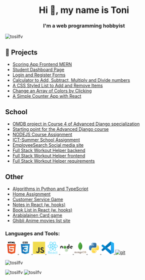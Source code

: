 <h1 align="center">Hi 👋, my name is Toni</h1>
<h3 align="center">I'm a web programming hobbyist</h3>

<p align="left"> <img src="https://komarev.com/ghpvc/?username=tosilfv&label=Profile%20views&color=0e75b6&style=flat" alt="tosilfv" /> </p>

## 🌱 Projects

 - [Scoring App Frontend MERN](https://github.com/tosilfv/scoring-app-frontend)
 - [Student Dashboard Page](https://github.com/tosilfv/React-student-dashboard)
 - [Login and Register Forms](https://github.com/tosilfv/React-simple-forms)
 - [Calculator to Add, Subtract, Multiply and Divide numbers](https://github.com/tosilfv/React-simple-calculator)
 - [A CSS Styled List to Add and Remove Items](https://github.com/tosilfv/React-simple-list)
 - [Change an Array of Colors by Clicking](https://github.com/tosilfv/React-color-changer)
 - [A Simple Counter App with React](https://github.com/tosilfv/React-simple-counter)
   
## School

 - [OMDB project in Course 4 of Advanced Django specialization](https://github.com/tosilfv/course4_proj)
 - [Starting point for the Advanced Django course](https://github.com/tosilfv/blango)
 - [NODEJS Course Assignment](https://github.com/tosilfv/nodejs)
 - [ICT-Summer School Assignment](https://github.com/tosilfv/ict-summer-web-frontend)
 - [EmployeeSearch Social media site](https://github.com/tosilfv/java/tree/master/EmployeeSearch)
 - [Full Stack Workout Helper backend](https://github.com/tosilfv/fullstack_backend/tree/master/workouthelper-backend)
 - [Full Stack Workout Helper frontend](https://github.com/tosilfv/fullstack_frontend/tree/master/workouthelper-frontend)
 - [Full Stack Workout Helper requirements](https://github.com/tosilfv/fullstack_requirements/tree/master/FullStack2021_vaatimukset)

## Other

 - [Algorithms in Python and TypeScript](https://github.com/tosilfv/algorithms)
 - [Home Assignment](https://github.com/tosilfv/kooditehtava)
 - [Customer Service Game](https://y9cuz.itch.io/asiakaspalvelu)
 - [Notes in React (w. hooks)](https://github.com/tosilfv/React-notes)
 - [Book List in React (w. hooks)](https://github.com/tosilfv/React-booklist)
 - [Arabialainen Card game](https://github.com/tosilfv/frontend/tree/master/arabialainen)
 - [Ghibli Anime movies list site](https://github.com/tosilfv/vanillajs/tree/master/ghibli)

<h3 align="left">Languages and Tools:</h3>
<p align="left">
  <a href="https://www.w3.org/html/" target="_blank" rel="noreferrer"> <img src="https://raw.githubusercontent.com/devicons/devicon/master/icons/html5/html5-original-wordmark.svg" alt="html5" width="40" height="40"/> </a>
  <a href="https://www.w3schools.com/css/" target="_blank" rel="noreferrer"> <img src="https://raw.githubusercontent.com/devicons/devicon/master/icons/css3/css3-original-wordmark.svg" alt="css3" width="40" height="40"/> </a>
  <a href="https://developer.mozilla.org/en-US/docs/Web/JavaScript/" target="_blank" rel="noreferrer"> <img src="https://raw.githubusercontent.com/devicons/devicon/master/icons/javascript/javascript-original.svg" alt="javascript" width="40" height="40"/> </a>
  <a href="https://reactjs.org/" target="_blank" rel="noreferrer"> <img src="https://raw.githubusercontent.com/devicons/devicon/master/icons/react/react-original-wordmark.svg" alt="react" width="40" height="40"/> </a>
  <a href="https://nodejs.org/" target="_blank" rel="noreferrer"> <img src="https://raw.githubusercontent.com/devicons/devicon/master/icons/nodejs/nodejs-original-wordmark.svg" alt="nodejs" width="40" height="40"/> </a>
  <a href="https://www.mongodb.com/" target="_blank" rel="noreferrer"> <img src="https://raw.githubusercontent.com/devicons/devicon/master/icons/mongodb/mongodb-original-wordmark.svg" alt="mongodb" width="40" height="40"/> </a>
  <a href="https://www.python.org/" target="_blank" rel="noreferrer"> <img src="https://raw.githubusercontent.com/devicons/devicon/master/icons/python/python-original.svg" alt="python" width="40" height="40"/> </a>
  <a href="https://code.visualstudio.com/" target="_blank" rel="noreferrer"> <img src="https://raw.githubusercontent.com/devicons/devicon/master/icons/vscode/vscode-original.svg" alt="vscode" width="40" height="40"/> </a>
  <a href="https://git-scm.com/" target="_blank" rel="noreferrer"> <img src="https://www.vectorlogo.zone/logos/git-scm/git-scm-icon.svg" alt="git" width="40" height="40"/> </a>
</p>

<p><img align="center" src="https://github-readme-streak-stats.herokuapp.com/?user=tosilfv&" alt="tosilfv" /></p>

<p>&nbsp;<img align="left" src="https://github-readme-stats.vercel.app/api?username=tosilfv&show_icons=true&locale=en" alt="tosilfv" /><img align="cwnter" src="https://github-readme-stats.vercel.app/api/top-langs?username=tosilfv&show_icons=true&locale=en&layout=compact" alt="tosilfv" /></p>

